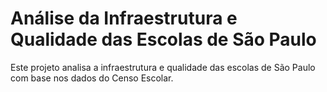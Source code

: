 # Análise da Infraestrutura e Qualidade das Escolas de São Paulo
Este projeto analisa a infraestrutura e qualidade das escolas de São Paulo com base nos dados do Censo Escolar.
